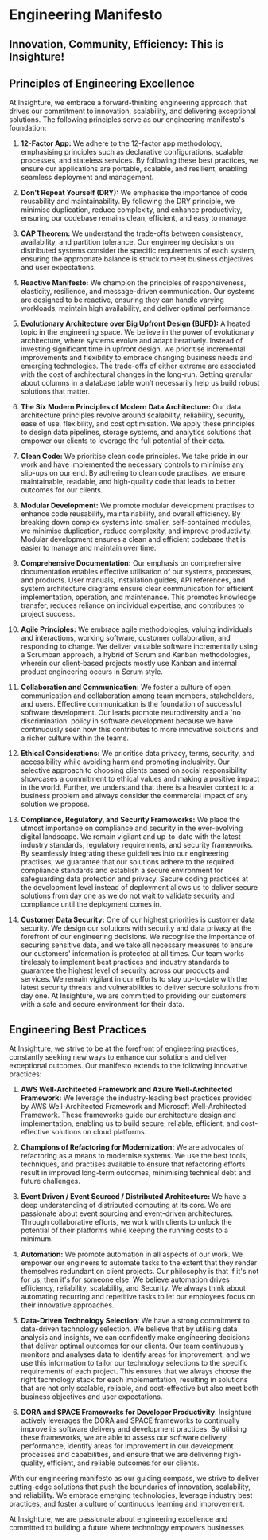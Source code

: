 # Engineering Manifesto 

## Innovation, Community, Efficiency: This is Insighture! 

## Principles of Engineering Excellence

At Insighture, we embrace a forward-thinking engineering approach that drives our commitment to innovation, scalability, and delivering exceptional solutions. The following principles serve as our engineering manifesto's foundation:

1. **12-Factor App:** We adhere to the 12-factor app methodology, emphasising principles such as declarative configurations, scalable processes, and stateless services. By following these best practices, we ensure our applications are portable, scalable, and resilient, enabling seamless deployment and management.

2. **Don't Repeat Yourself (DRY):** We emphasise the importance of code reusability and maintainability. By following the DRY principle, we minimise duplication, reduce complexity, and enhance productivity, ensuring our codebase remains clean, efficient, and easy to manage.

3. **CAP Theorem:** We understand the trade-offs between consistency, availability, and partition tolerance. Our engineering decisions on distributed systems consider the specific requirements of each system, ensuring the appropriate balance is struck to meet business objectives and user expectations.

4. **Reactive Manifesto:** We champion the principles of responsiveness, elasticity, resilience, and message-driven communication. Our systems are designed to be reactive, ensuring they can handle varying workloads, maintain high availability, and deliver optimal performance.

5. **Evolutionary Architecture over Big Upfront Design (BUFD):** A heated topic in the engineering space. We believe in the power of evolutionary architecture, where systems evolve and adapt iteratively. Instead of investing significant time in upfront design, we prioritise incremental improvements and flexibility to embrace changing business needs and emerging technologies. The trade-offs of either extreme are associated with the cost of architectural changes in the long-run. Getting granular about columns in a database table won’t necessarily help us build robust solutions that matter.

6. **The Six Modern Principles of Modern Data Architecture:** Our data architecture principles revolve around scalability, reliability, security, ease of use, flexibility, and cost optimisation. We apply these principles to design data pipelines, storage systems, and analytics solutions that empower our clients to leverage the full potential of their data.

7. **Clean Code:** We prioritise clean code principles. We take pride in our work and have implemented the necessary controls to minimise any slip-ups on our end. By adhering to clean code practises, we ensure maintainable, readable, and high-quality code that leads to better outcomes for our clients.

8. **Modular Development:**  We promote modular development practises to enhance code reusability, maintainability, and overall efficiency. By breaking down complex systems into smaller, self-contained modules, we minimise duplication, reduce complexity, and improve productivity. Modular development ensures a clean and efficient codebase that is easier to manage and maintain over time.

9. **Comprehensive Documentation:** Our emphasis on comprehensive documentation enables effective utilisation of our systems, processes, and products. User manuals, installation guides, API references, and system architecture diagrams ensure clear communication for efficient implementation, operation, and maintenance. This promotes knowledge transfer, reduces reliance on individual expertise, and contributes to project success.

10. **Agile Principles:** We embrace agile methodologies, valuing individuals and interactions, working software, customer collaboration, and responding to change. We deliver valuable software incrementally using a Scrumban approach, a hybrid of Scrum and Kanban methodologies, wherein our client-based projects mostly use Kanban and internal product engineering occurs in Scrum style.

11. **Collaboration and Communication:** We foster a culture of open communication and collaboration among team members, stakeholders, and users. Effective communication is the foundation of successful software development. Our leads promote neurodiversity and a 'no discrimination' policy in software development because we have continuously seen how this contributes to more innovative solutions and a richer culture within the teams.

12. **Ethical Considerations:** We prioritise data privacy, terms, security, and accessibility while avoiding harm and promoting inclusivity. Our selective approach to choosing clients based on social responsibility showcases a commitment to ethical values and making a positive impact in the world. Further, we understand that there is a heavier context to a business problem and always consider the commercial impact of any solution we propose.

13. **Compliance, Regulatory, and Security Frameworks:** We place the utmost importance on compliance and security in the ever-evolving digital landscape. We remain vigilant and up-to-date with the latest industry standards, regulatory requirements, and security frameworks. By seamlessly integrating these guidelines into our engineering practises, we guarantee that our solutions adhere to the required compliance standards and establish a secure environment for safeguarding data protection and privacy. Secure coding practices at the development level instead of deployment allows us to deliver secure solutions from day one as we do not wait to validate security and compliance until the deployment comes in.

14. **Customer Data Security:** One of our highest priorities is customer data security. We design our solutions with security and data privacy at the forefront of our engineering decisions. We recognise the importance of securing sensitive data, and we take all necessary measures to ensure our customers' information is protected at all times. Our team works tirelessly to implement best practices and industry standards to guarantee the highest level of security across our products and services. We remain vigilant in our efforts to stay up-to-date with the latest security threats and vulnerabilities to deliver secure solutions from day one. At Insighture, we are committed to providing our customers with a safe and secure environment for their data.

## Engineering Best Practices

At Insighture, we strive to be at the forefront of engineering practices, constantly seeking new ways to enhance our solutions and deliver exceptional outcomes. Our manifesto extends to the following innovative practices:

1. **AWS Well-Architected Framework and Azure Well-Architected Framework:** We leverage the industry-leading best practices provided by AWS Well-Architected Framework and Microsoft Well-Architected Framework. These frameworks guide our architecture design and implementation, enabling us to build secure, reliable, efficient, and cost-effective solutions on cloud platforms.

2. **Champions of Refactoring for Modernization:** We are advocates of refactoring as a means to modernise systems. We use the best tools, techniques, and practises available to ensure that refactoring efforts result in improved long-term outcomes, minimising technical debt and future challenges.

3. **Event Driven / Event Sourced / Distributed Architecture:** We have a deep understanding of distributed computing at its core. We are passionate about event sourcing and event-driven architectures. Through collaborative efforts, we work with clients to unlock the potential of their platforms while keeping the running costs to a minimum.

4. **Automation:** We promote automation in all aspects of our work. We empower our engineers to automate tasks to the extent that they render themselves redundant on client projects. Our philosophy is that if it's not for us, then it's for someone else. We believe automation drives efficiency, reliability, scalability, and Security. We always think about automating recurring and repetitive tasks to let our employees focus on their innovative approaches.

5. **Data-Driven Technology Selection**: We have a strong commitment to data-driven technology selection. We believe that by utilising data analysis and insights, we can confidently make engineering decisions that deliver optimal outcomes for our clients. Our team continuously monitors and analyses data to identify areas for improvement, and we use this information to tailor our technology selections to the specific requirements of each project. This ensures that we always choose the right technology stack for each implementation, resulting in solutions that are not only scalable, reliable, and cost-effective but also meet both business objectives and user expectations.

6. **DORA and SPACE Frameworks for Developer Productivity**: Insighture actively leverages the DORA and SPACE frameworks to continually improve its software delivery and development practices. By utilising these frameworks, we are able to assess our software delivery performance, identify areas for improvement in our development processes and capabilities, and ensure that we are delivering high-quality, efficient, and reliable outcomes for our clients.

With our engineering manifesto as our guiding compass, we strive to deliver cutting-edge solutions that push the boundaries of innovation, scalability, and reliability. We embrace emerging technologies, leverage industry best practices, and foster a culture of continuous learning and improvement.

At Insighture, we are passionate about engineering excellence and committed to building a future where technology empowers businesses

